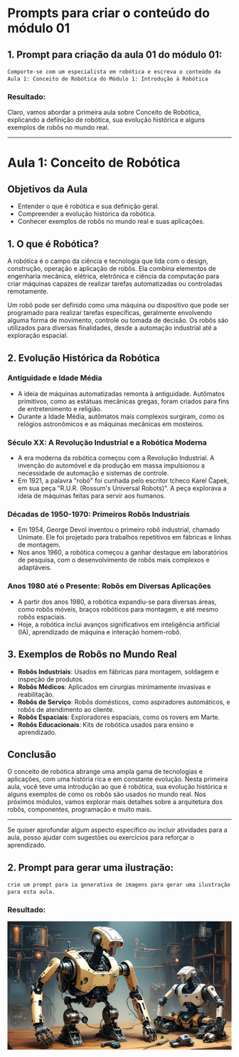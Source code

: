 # Prompts para criar o conteúdo do módulo 01
## 1. Prompt para criação da aula 01 do módulo 01:
```
Comporte-se com um especialista em robótica e escreva o conteúdo da Aula 1: Conceito de Robótica do Módulo 1: Introdução à Robótica
```
### Resultado:
Claro, vamos abordar a primeira aula sobre Conceito de Robótica, explicando a definição de robótica, sua evolução histórica e alguns exemplos de robôs no mundo real.

---

# Aula 1: Conceito de Robótica

## Objetivos da Aula
- Entender o que é robótica e sua definição geral.
- Compreender a evolução histórica da robótica.
- Conhecer exemplos de robôs no mundo real e suas aplicações.

## 1. O que é Robótica?
A robótica é o campo da ciência e tecnologia que lida com o design, construção, operação e aplicação de robôs. Ela combina elementos de engenharia mecânica, elétrica, eletrônica e ciência da computação para criar máquinas capazes de realizar tarefas automatizadas ou controladas remotamente.

Um robô pode ser definido como uma máquina ou dispositivo que pode ser programado para realizar tarefas específicas, geralmente envolvendo alguma forma de movimento, controle ou tomada de decisão. Os robôs são utilizados para diversas finalidades, desde a automação industrial até a exploração espacial.

## 2. Evolução Histórica da Robótica
### Antiguidade e Idade Média
- A ideia de máquinas automatizadas remonta à antiguidade. Autômatos primitivos, como as estátuas mecânicas gregas, foram criados para fins de entretenimento e religião.
- Durante a Idade Média, autômatos mais complexos surgiram, como os relógios astronômicos e as máquinas mecânicas em mosteiros.

### Século XX: A Revolução Industrial e a Robótica Moderna
- A era moderna da robótica começou com a Revolução Industrial. A invenção do automóvel e da produção em massa impulsionou a necessidade de automação e sistemas de controle.
- Em 1921, a palavra "robô" foi cunhada pelo escritor tcheco Karel Čapek, em sua peça "R.U.R. (Rossum's Universal Robots)". A peça explorava a ideia de máquinas feitas para servir aos humanos.

### Décadas de 1950-1970: Primeiros Robôs Industriais
- Em 1954, George Devol inventou o primeiro robô industrial, chamado Unimate. Ele foi projetado para trabalhos repetitivos em fábricas e linhas de montagem.
- Nos anos 1960, a robótica começou a ganhar destaque em laboratórios de pesquisa, com o desenvolvimento de robôs mais complexos e adaptáveis.

### Anos 1980 até o Presente: Robôs em Diversas Aplicações
- A partir dos anos 1980, a robótica expandiu-se para diversas áreas, como robôs móveis, braços robóticos para montagem, e até mesmo robôs espaciais.
- Hoje, a robótica inclui avanços significativos em inteligência artificial (IA), aprendizado de máquina e interação homem-robô.

## 3. Exemplos de Robôs no Mundo Real
- **Robôs Industriais**: Usados em fábricas para montagem, soldagem e inspeção de produtos.
- **Robôs Médicos**: Aplicados em cirurgias minimamente invasivas e reabilitação.
- **Robôs de Serviço**: Robôs domésticos, como aspiradores automáticos, e robôs de atendimento ao cliente.
- **Robôs Espaciais**: Exploradores espaciais, como os rovers em Marte.
- **Robôs Educacionais**: Kits de robótica usados para ensino e aprendizado.

## Conclusão
O conceito de robótica abrange uma ampla gama de tecnologias e aplicações, com uma história rica e em constante evolução. Nesta primeira aula, você teve uma introdução ao que é robótica, sua evolução histórica e alguns exemplos de como os robôs são usados no mundo real. Nos próximos módulos, vamos explorar mais detalhes sobre a arquitetura dos robôs, componentes, programação e muito mais.

---

Se quiser aprofundar algum aspecto específico ou incluir atividades para a aula, posso ajudar com sugestões ou exercícios para reforçar o aprendizado.

## 2. Prompt para gerar uma ilustração:
```
crie um prompt para ia generativa de imagens para gerar uma ilustração para esta aula.
```
### Resultado:
<img src="./assets/fotor-ai-20240506125150.jpg">
